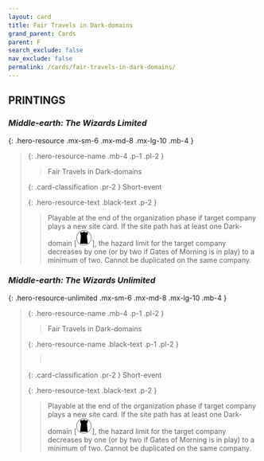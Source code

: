 ```yaml
---
layout: card
title: Fair Travels in Dark-domains
grand_parent: Cards
parent: F
search_exclude: false
nav_exclude: false
permalink: /cards/fair-travels-in-dark-domains/
---
```


## PRINTINGS


### _Middle-earth: The Wizards Limited_

{: .hero-resource .mx-sm-6 .mx-md-8 .mx-lg-10 .mb-4 }
> {: .hero-resource-name .mb-4 .p-1 .pl-2 }
> > <div class="card-mp"></div>
> > <div class="card-name">Fair Travels in Dark-domains</div>
>
> {: .card-classification .pr-2 }
> Short-event
>
> {: .hero-resource-text .black-text .p-2 }
> > Playable at the end of the organization phase if target company plays a new site card. If the site path has at least one Dark-domain \[![](/assets/images/dark-domain.svg)], the hazard limit for the target company decreases by one (or by two if Gates of Morning is in play) to a minimum of two. Cannot be duplicated on the same company. 
> 

### _Middle-earth: The Wizards Unlimited_

{: .hero-resource-unlimited .mx-sm-6 .mx-md-8 .mx-lg-10 .mb-4 }
> {: .hero-resource-name .mb-4 .p-1 .pl-2 }
> > <div class="card-mp"></div>
> > <div class="card-name">Fair Travels in Dark-domains</div>
>
> {: .hero-resource-name .black-text .p-1 .pl-2 }
> > &nbsp;
>
> {: .card-classification .pr-2 }
> Short-event
>
> {: .hero-resource-text .black-text .p-2 }
> > Playable at the end of the organization phase if target company plays a new site card. If the site path has at least one Dark-domain \[![](/assets/images/dark-domain.svg)], the hazard limit for the target company decreases by one (or by two if Gates of Morning is in play) to a minimum of two. Cannot be duplicated on the same company. 
> 
